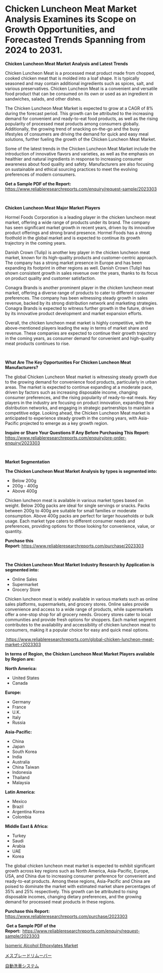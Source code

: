 <p><h1>Chicken Luncheon Meat Market Analysis Examines its Scope on Growth Opportunities, and Forecasted Trends Spanning from 2024 to 2031.</h1></p><p><strong>Chicken Luncheon Meat Market Analysis and Latest Trends</strong></p>
<p><p>Chicken Luncheon Meat is a processed meat product made from chopped, cooked chicken meat that is molded into a loaf shape. It is typically seasoned and may contain additional ingredients such as spices, salt, and various preservatives. Chicken Luncheon Meat is a convenient and versatile food product that can be consumed on its own or used as an ingredient in sandwiches, salads, and other dishes.</p><p>The Chicken Luncheon Meat Market is expected to grow at a CAGR of 8% during the forecast period. This growth can be attributed to the increasing demand for convenient and ready-to-eat food products, as well as the rising popularity of processed meat products among consumers globally. Additionally, the growing trend of snacking on-the-go and the busy lifestyles of consumers are driving the demand for quick and easy meal solutions, further fueling the growth of the Chicken Luncheon Meat Market.</p><p>Some of the latest trends in the Chicken Luncheon Meat Market include the introduction of innovative flavors and varieties, as well as the emphasis on healthier and natural ingredients in response to increasing consumer awareness about food quality and safety. Manufacturers are also focusing on sustainable and ethical sourcing practices to meet the evolving preferences of modern consumers.</p></p>
<p><strong>Get a Sample PDF of the Report:&nbsp;</strong> <a href="https://www.reliableresearchreports.com/enquiry/request-sample/2023303">https://www.reliableresearchreports.com/enquiry/request-sample/2023303</a></p>
<p>&nbsp;</p>
<p><strong>Chicken Luncheon Meat Major Market Players</strong></p>
<p><p>Hormel Foods Corporation is a leading player in the chicken luncheon meat market, offering a wide range of products under its brand. The company has seen significant market growth in recent years, driven by its innovative product offerings and strong brand presence. Hormel Foods has a strong foothold in the global market and is expected to continue its growth trajectory in the coming years.</p><p>Danish Crown (Tulip) is another key player in the chicken luncheon meat market, known for its high-quality products and customer-centric approach. The company has a strong market presence in Europe and has been expanding its footprint in other regions as well. Danish Crown (Tulip) has shown consistent growth in sales revenue over the years, thanks to its focus on product quality and customer satisfaction.</p><p>Conagra Brands is another prominent player in the chicken luncheon meat market, offering a diverse range of products to cater to different consumer preferences. The company has been witnessing steady growth in sales revenue, backed by its strong distribution network and marketing strategies. Conagra Brands is expected to witness further growth in the future, driven by its innovative product development and market expansion efforts.</p><p>Overall, the chicken luncheon meat market is highly competitive, with the above-mentioned players leading the way in terms of market share and revenue. These companies are expected to continue their growth trajectory in the coming years, as consumer demand for convenient and high-quality meat products continues to rise.</p></p>
<p>&nbsp;</p>
<p><strong>What Are The Key Opportunities For Chicken Luncheon Meat Manufacturers?</strong></p>
<p><p>The global Chicken Luncheon Meat market is witnessing steady growth due to the growing demand for convenience food products, particularly in urban areas. The market is expected to continue expanding at a moderate pace, driven by factors such as increasing disposable income, changing consumer preferences, and the rising popularity of ready-to-eat meals. Key players in the industry are focusing on product innovation, expanding their distribution networks, and engaging in strategic partnerships to maintain a competitive edge. Looking ahead, the Chicken Luncheon Meat market is anticipated to experience steady growth in the coming years, with Asia-Pacific projected to emerge as a key growth region.</p></p>
<p><strong>Inquire or Share Your Questions If Any Before Purchasing This Report:</strong> <a href="https://www.reliableresearchreports.com/enquiry/pre-order-enquiry/2023303">https://www.reliableresearchreports.com/enquiry/pre-order-enquiry/2023303</a></p>
<p>&nbsp;</p>
<p><strong>Market Segmentation</strong></p>
<p><strong>The Chicken Luncheon Meat Market Analysis by types is segmented into:</strong></p>
<p><ul><li>Below 200g</li><li>200g - 400g</li><li>Above 400g</li></ul></p>
<p><p>Chicken luncheon meat is available in various market types based on weight. Below 200g packs are ideal for single servings or snacks. Packs between 200g to 400g are suitable for small families or moderate consumption. Above 400g packs are perfect for larger households or bulk usage. Each market type caters to different consumer needs and preferences, providing options for those looking for convenience, value, or quantity.</p></p>
<p><strong>Purchase this Report:&nbsp;</strong><a href="https://www.reliableresearchreports.com/purchase/2023303">https://www.reliableresearchreports.com/purchase/2023303</a></p>
<p>&nbsp;</p>
<p><strong>The Chicken Luncheon Meat Market Industry Research by Application is segmented into:</strong></p>
<p><ul><li>Online Sales</li><li>Supermarket</li><li>Grocery Store</li></ul></p>
<p><p>Chicken luncheon meat is widely available in various markets such as online sales platforms, supermarkets, and grocery stores. Online sales provide convenience and access to a wide range of products, while supermarkets offer a one-stop shop for all grocery needs. Grocery stores cater to local communities and provide fresh options for shoppers. Each market segment contributes to the availability and accessibility of chicken luncheon meat to consumers, making it a popular choice for easy and quick meal options.</p></p>
<p><a href="https://www.reliableresearchreports.com/global-chicken-luncheon-meat-market-r2023303">&nbsp;https://www.reliableresearchreports.com/global-chicken-luncheon-meat-market-r2023303</a></p>
<p><strong>In terms of Region, the Chicken Luncheon Meat Market Players available by Region are:</strong></p>
<p>
    <p> <strong> North America: </strong>
        <ul>
            <li>United States</li>
            <li>Canada</li>
        </ul>
        </p> 
    <p> <strong> Europe: </strong>
        <ul>
            <li>Germany</li>
            <li>France</li>
            <li>U.K.</li>
            <li>Italy</li>
            <li>Russia</li>
        </ul>
        </p> 
    <p> <strong> Asia-Pacific: </strong>
        <ul>
            <li>China</li>
            <li>Japan</li>
            <li>South Korea</li>
            <li>India</li>
            <li>Australia</li>
            <li>China Taiwan</li>
            <li>Indonesia</li>
            <li>Thailand</li>
            <li>Malaysia</li>
        </ul>
        </p> 
    <p> <strong> Latin America: </strong>
        <ul>
            <li>Mexico</li>
            <li>Brazil</li>
            <li>Argentina Korea</li>
            <li>Colombia</li>
        </ul>
        </p> 
    <p> <strong> Middle East & Africa: </strong>
        <ul>
            <li>Turkey</li>
            <li>Saudi</li>
            <li>Arabia</li>
            <li>UAE</li>
            <li>Korea</li>
        </ul>
    </p>
    </p>
<p><p>The global chicken luncheon meat market is expected to exhibit significant growth across key regions such as North America, Asia-Pacific, Europe, USA, and China due to increasing consumer preference for convenient and ready-to-eat products. Among these regions, Asia-Pacific and China are poised to dominate the market with estimated market share percentages of 35% and 25% respectively. This growth can be attributed to rising disposable incomes, changing dietary preferences, and the growing demand for processed meat products in these regions.</p></p>
<p><strong>Purchase this Report: </strong><a href="https://www.reliableresearchreports.com/purchase/2023303">https://www.reliableresearchreports.com/purchase/2023303</a></p>
<p>&nbsp;<strong>Get a Sample PDF of the Report:&nbsp;&nbsp;</strong><a href="https://www.reliableresearchreports.com/enquiry/request-sample/2023303">https://www.reliableresearchreports.com/enquiry/request-sample/2023303</a></p>
<p><strong></strong></p>
<p><p><a href="https://circular-yam-9b9.notion.site/Isomeric-Alcohol-Ethoxylates-Market-Research-Report-Unlocks-Analysis-on-the-Market-Financial-Status--081a623228364191a22b962432e67976">Isomeric Alcohol Ethoxylates Market</a></p><p><a href="https://github.com/marbadji/Market-Research-Report-List-1/blob/main/164678419296.md">メスブレードリムーバー</a></p><p><a href="https://github.com/KaydenJohns1964/Market-Research-Report-List-1/blob/main/246544919297.md">自動洗車システム</a></p></p>